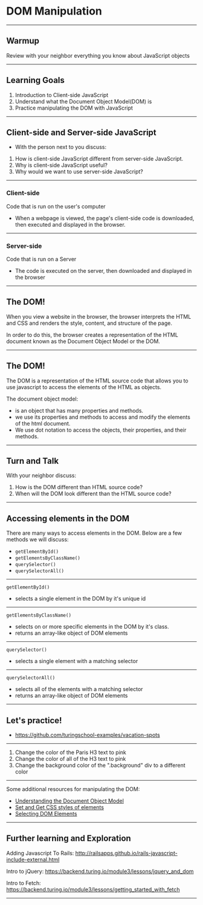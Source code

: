 # DOM Manipulation

---

## Warmup

Review with your neighbor everything you know about JavaScript objects

---

## Learning Goals

1. Introduction to Client-side JavaScript
2. Understand what the Document Object Model(DOM) is
3. Practice manipulating the DOM with JavaScript

---

## Client-side and Server-side JavaScript

- With the person next to you discuss:
1. How is client-side JavaScript different from server-side JavaScript.
2. Why is client-side JavaScript useful?
3. Why would we want to use server-side JavaScript?

---

### Client-side
Code that is run on the user's computer
  - When a webpage is viewed, the page's client-side code is downloaded, then executed and displayed in the browser.

---

### Server-side
Code that is run on a Server
  - The code is executed on the server, then downloaded and displayed in the browser

---

## The DOM!

When you view a website in the browser, the browser interprets the HTML and CSS and renders the style, content, and structure of the page.

In order to do this, the browser creates a representation of the HTML document known as the Document Object Model or the DOM.

---

## The DOM!
The DOM is a representation of the HTML source code that allows you to use javascript to access the elements of the HTML as objects.

The document object model:
- is an object that has many properties and methods.
- we use its properties and methods to access and modify the elements of the html document.
- We use dot notation to access the objects, their properties, and their methods.

---

## Turn and Talk
With your neighbor discuss:
1. How is the DOM different than HTML source code?
2. When will the DOM look different than the HTML source code?

---

## Accessing elements in the DOM

There are many ways to access elements in the DOM. Below are a few methods we will discuss:


- `getElementById()`
- `getElementsByClassName()`
- `querySelector()`
- `querySelectorAll()`

---

`getElementById()`
- selects a single element in the DOM by it's unique id

---

`getElementsByClassName()`
- selects on or more specific elements in the DOM by it's class.
- returns an array-like object of DOM elements

---

`querySelector()`
- selects a single element with a matching selector

---

`querySelectorAll()`
- selects all of the elements with a matching selector
- returns an array-like object of DOM elements

---

## Let's practice!
  - https://github.com/turingschool-examples/vacation-spots

---

  1. Change the color of the Paris H3 text to pink
  2. Change the color of all of the H3 text to pink
  3. Change the background color of the ".background" div to a different color

---

Some additional resources for manipulating the DOM:
- [Understanding the Document Object Model](https://www.digitalocean.com/community/tutorial_series/understanding-the-dom-document-object-model)
- [Set and Get CSS styles of elements](https://plainjs.com/javascript/styles/set-and-get-css-styles-of-elements-53/)
- [Selecting DOM Elements](https://plainjs.com/javascript/selecting/)

---

## Further learning and Exploration

Adding Javascript To Rails:
http://railsapps.github.io/rails-javascript-include-external.html

Intro to jQuery:
https://backend.turing.io/module3/lessons/jquery_and_dom

Intro to Fetch:
https://backend.turing.io/module3/lessons/getting_started_with_fetch

---
